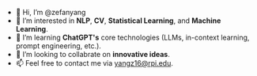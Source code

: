 - 👋 Hi, I’m @zefanyang
- 👀 I’m interested in **NLP**, **CV**, **Statistical Learning**, and **Machine Learning**.
- 🌱 I’m learning **ChatGPT's** core technologies (LLMs, in-context learning, prompt engineering, etc.).
- 💞️ I’m looking to collabrate on **innovative ideas**.
- 📫 Feel free to contact me via yangz16@rpi.edu.

<!---
zefanyang/zefanyang is a ✨ special ✨ repository because its `README.md` (this file) appears on your GitHub profile.
You can click the Preview link to take a look at your changes.
--->
